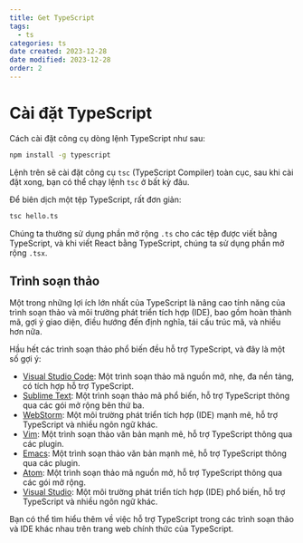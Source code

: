 ```yaml
---
title: Get TypeScript
tags:
  - ts
categories: ts
date created: 2023-12-28
date modified: 2023-12-28
order: 2
---
```


# Cài đặt TypeScript

Cách cài đặt công cụ dòng lệnh TypeScript như sau:

```bash
npm install -g typescript
```

Lệnh trên sẽ cài đặt công cụ `tsc` (TypeScript Compiler) toàn cục, sau khi cài đặt xong, bạn có thể chạy lệnh `tsc` ở bất kỳ đâu.

Để biên dịch một tệp TypeScript, rất đơn giản:

```bash
tsc hello.ts
```

Chúng ta thường sử dụng phần mở rộng `.ts` cho các tệp được viết bằng TypeScript, và khi viết React bằng TypeScript, chúng ta sử dụng phần mở rộng `.tsx`.

## Trình soạn thảo

Một trong những lợi ích lớn nhất của TypeScript là nâng cao tính năng của trình soạn thảo và môi trường phát triển tích hợp (IDE), bao gồm hoàn thành mã, gợi ý giao diện, điều hướng đến định nghĩa, tái cấu trúc mã, và nhiều hơn nữa.

Hầu hết các trình soạn thảo phổ biến đều hỗ trợ TypeScript, và đây là một số gợi ý:

- [Visual Studio Code](https://code.visualstudio.com/): Một trình soạn thảo mã nguồn mở, nhẹ, đa nền tảng, có tích hợp hỗ trợ TypeScript.
- [Sublime Text](https://www.sublimetext.com/): Một trình soạn thảo mã phổ biến, hỗ trợ TypeScript thông qua các gói mở rộng bên thứ ba.
- [WebStorm](https://www.jetbrains.com/webstorm/): Một môi trường phát triển tích hợp (IDE) mạnh mẽ, hỗ trợ TypeScript và nhiều ngôn ngữ khác.
- [Vim](https://www.vim.org/): Một trình soạn thảo văn bản mạnh mẽ, hỗ trợ TypeScript thông qua các plugin.
- [Emacs](https://www.gnu.org/software/emacs/): Một trình soạn thảo văn bản mạnh mẽ, hỗ trợ TypeScript thông qua các plugin.
- [Atom](https://atom.io/): Một trình soạn thảo mã nguồn mở, hỗ trợ TypeScript thông qua các gói mở rộng.
- [Visual Studio](https://visualstudio.microsoft.com/): Một môi trường phát triển tích hợp (IDE) phổ biến, hỗ trợ TypeScript và nhiều ngôn ngữ khác.

Bạn có thể tìm hiểu thêm về việc hỗ trợ TypeScript trong các trình soạn thảo và IDE khác nhau trên trang web chính thức của TypeScript.
